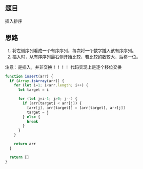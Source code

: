 ## 题目

插入排序

## 思路

1. 将左侧序列看成一个有序序列，每次将一个数字插入该有序序列。
2. 插入时，从有序序列最右侧开始比较，若比较的数较大，后移一位。

注意：是插入，并非交换！！！！ 代码实现上是逐个移位交换

```js
function insert(arr) {
  if (Array.isArray(arr)) {
    for (let i=1; i<arr.length; i++) {
      let target = i

      for (let j=i-1; j>0; j--) {
        if (arr[target] < arr[j]) {
          [arr[j], arr[target]] = [arr[target], arr[j]]
          target = j
        } else {
          break
        }
      }
    }

    return arr
  }

  return []
}


```

